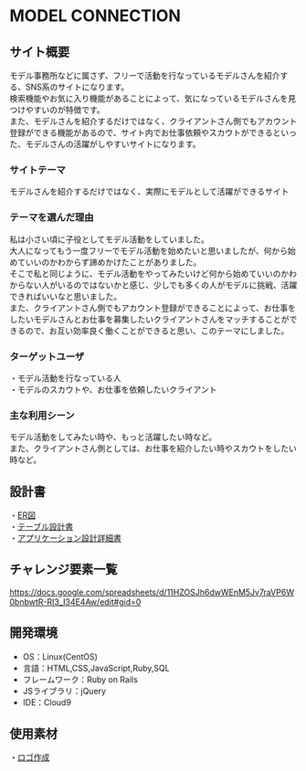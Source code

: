 # MODEL CONNECTION

## サイト概要
モデル事務所などに属さず、フリーで活動を行なっているモデルさんを紹介する、SNS系のサイトになります。<br/>
検索機能やお気に入り機能があることによって、気になっているモデルさんを見つけやすいのが特徴です。<br/>
また、モデルさんを紹介するだけではなく、クライアントさん側でもアカウント登録ができる機能があるので、サイト内でお仕事依頼やスカウトができるといった、モデルさんの活躍がしやすいサイトになります。

### サイトテーマ
モデルさんを紹介するだけではなく、実際にモデルとして活躍ができるサイト

### テーマを選んだ理由
私は小さい頃に子役としてモデル活動をしていました。</br>
大人になってもう一度フリーでモデル活動を始めたいと思いましたが、何から始めていいのかわからず諦めかけたことがありました。<br/>
そこで私と同じように、モデル活動をやってみたいけど何から始めていいのかわからない人がいるのではないかと感じ、少しでも多くの人がモデルに挑戦、活躍できればいいなと思いました。<br/>
また、クライアントさん側でもアカウント登録ができることによって、お仕事をしたいモデルさんとお仕事を募集したいクライアントさんをマッチすることができるので、お互い効率良く働くことができると思い、このテーマにしました。


### ターゲットユーザ
・モデル活動を行なっている人　</br>
・モデルのスカウトや、お仕事を依頼したいクライアント

### 主な利用シーン
モデル活動をしてみたい時や、もっと活躍したい時など。</br>
また、クライアントさん側としては、お仕事を紹介したい時やスカウトをしたい時など。</br>



## 設計書
・[ER図](https://app.diagrams.net/#G17rA3cDQ2-nPOJT2bmduASL6Xvz0cN7kf)</br>
・[テーブル設計書](https://docs.google.com/spreadsheets/d/1eIAv86Zl3EE3gDSDDKOWJh7rM8y-nl936mhDkblcoPY/edit#gid=1373217982)</br>
・[アプリケーション設計詳細書](https://docs.google.com/spreadsheets/d/1XmJRjVqWTFh50IEWCwqMplm0Rdp2g3dc6IEj8kMO1TU/edit#gid=0)

## チャレンジ要素一覧
<https://docs.google.com/spreadsheets/d/11HZOSJh6dwWEnM5Jv7raVP6W0bnbwtR-RI3_I34E4Aw/edit#gid=0>

## 開発環境
- OS：Linux(CentOS)
- 言語：HTML,CSS,JavaScript,Ruby,SQL
- フレームワーク：Ruby on Rails
- JSライブラリ：jQuery
- IDE：Cloud9

## 使用素材
・[ロゴ作成](https://www.designevo.com/)
